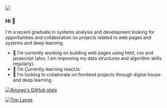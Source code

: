 <img src="https://avatars.githubusercontent.com/u/42551220?v=4">

### Hi 👋
I'm a recent graduate in systems analysis and development looking for opportunities and collaboration on projects related to web pages and systems and deep learning.
- 🔭 I’m currently working on building web pages using html, css and javascript (also, I am improving my data structures and algorithm skills regularly).
- 🌱 I’m Currently learning reactJs
- 🤝 I’m looking to collaborate on frontend projects through digital house and deep learning. 

[![Anurag's GitHub stats](https://github-readme-stats.vercel.app/api?username=fau-33)](https://github.com/fau-33/github-readme-stats)

[![Top Langs](https://github-readme-stats.vercel.app/api/top-langs/?username=fau-33)](https://github.com/fau-33/github-readme-stats)


